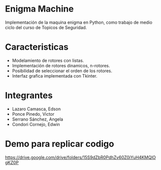 # Enigma Machine

Implementación de la maquina enigma en Python, como trabajo de medio ciclo del curso de Topicos de Seguridad.

# Caracteristicas

- Modelamiento de rotores con listas.
- Implementación de rotores dinamicos, n-rotores.
- Posibilidad de seleccionar el orden de los rotores.
- Interfaz grafica implementada con Tkinter.

# Integrantes

- Lazaro Camasca, Edson
- Ponce Pinedo, Victor
- Serrano Sánchez, Angela
- Condori Cornejo, Edwin

# Demo para replicar codigo

https://drive.google.com/drive/folders/15S9dZbR0PdhZv60Z0iYuH4KMQlOgKZ0P
